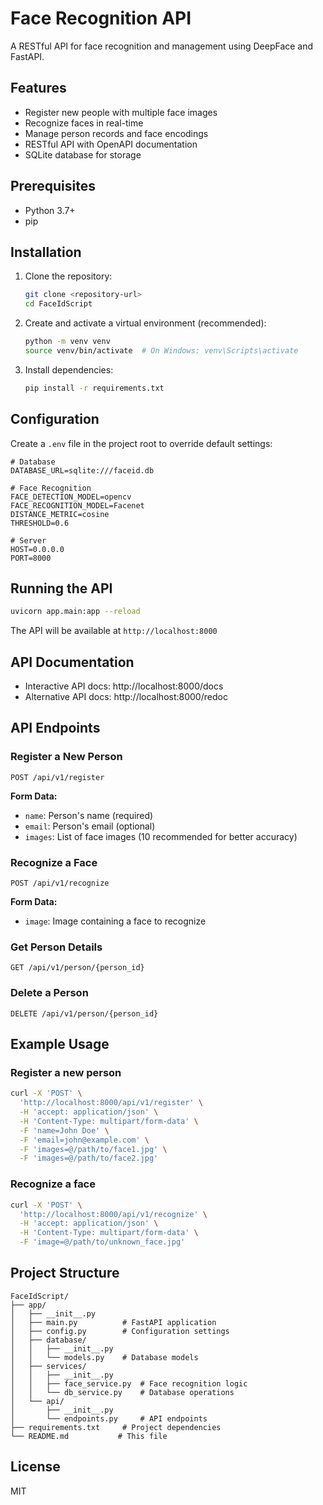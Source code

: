 # Face Recognition API

A RESTful API for face recognition and management using DeepFace and FastAPI.

## Features

- Register new people with multiple face images
- Recognize faces in real-time
- Manage person records and face encodings
- RESTful API with OpenAPI documentation
- SQLite database for storage

## Prerequisites

- Python 3.7+
- pip

## Installation

1. Clone the repository:
   ```bash
   git clone <repository-url>
   cd FaceIdScript
   ```

2. Create and activate a virtual environment (recommended):
   ```bash
   python -m venv venv
   source venv/bin/activate  # On Windows: venv\Scripts\activate
   ```

3. Install dependencies:
   ```bash
   pip install -r requirements.txt
   ```

## Configuration

Create a `.env` file in the project root to override default settings:

```env
# Database
DATABASE_URL=sqlite:///faceid.db

# Face Recognition
FACE_DETECTION_MODEL=opencv
FACE_RECOGNITION_MODEL=Facenet
DISTANCE_METRIC=cosine
THRESHOLD=0.6

# Server
HOST=0.0.0.0
PORT=8000
```

## Running the API

```bash
uvicorn app.main:app --reload
```

The API will be available at `http://localhost:8000`

## API Documentation

- Interactive API docs: http://localhost:8000/docs
- Alternative API docs: http://localhost:8000/redoc

## API Endpoints

### Register a New Person

```
POST /api/v1/register
```

**Form Data:**
- `name`: Person's name (required)
- `email`: Person's email (optional)
- `images`: List of face images (10 recommended for better accuracy)

### Recognize a Face

```
POST /api/v1/recognize
```

**Form Data:**
- `image`: Image containing a face to recognize

### Get Person Details

```
GET /api/v1/person/{person_id}
```

### Delete a Person

```
DELETE /api/v1/person/{person_id}
```

## Example Usage

### Register a new person

```bash
curl -X 'POST' \
  'http://localhost:8000/api/v1/register' \
  -H 'accept: application/json' \
  -H 'Content-Type: multipart/form-data' \
  -F 'name=John Doe' \
  -F 'email=john@example.com' \
  -F 'images=@/path/to/face1.jpg' \
  -F 'images=@/path/to/face2.jpg'
```

### Recognize a face

```bash
curl -X 'POST' \
  'http://localhost:8000/api/v1/recognize' \
  -H 'accept: application/json' \
  -H 'Content-Type: multipart/form-data' \
  -F 'image=@/path/to/unknown_face.jpg'
```

## Project Structure

```
FaceIdScript/
├── app/
│   ├── __init__.py
│   ├── main.py          # FastAPI application
│   ├── config.py        # Configuration settings
│   ├── database/
│   │   ├── __init__.py
│   │   └── models.py    # Database models
│   ├── services/
│   │   ├── __init__.py
│   │   ├── face_service.py  # Face recognition logic
│   │   └── db_service.py    # Database operations
│   └── api/
│       ├── __init__.py
│       └── endpoints.py     # API endpoints
├── requirements.txt     # Project dependencies
└── README.md           # This file
```

## License

MIT
